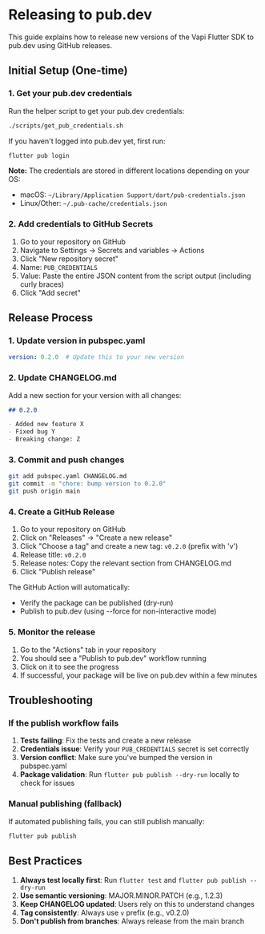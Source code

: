 # Releasing to pub.dev

This guide explains how to release new versions of the Vapi Flutter SDK to pub.dev using GitHub releases.

## Initial Setup (One-time)

### 1. Get your pub.dev credentials

Run the helper script to get your pub.dev credentials:

```bash
./scripts/get_pub_credentials.sh
```

If you haven't logged into pub.dev yet, first run:

```bash
flutter pub login
```

**Note:** The credentials are stored in different locations depending on your OS:

- macOS: `~/Library/Application Support/dart/pub-credentials.json`
- Linux/Other: `~/.pub-cache/credentials.json`

### 2. Add credentials to GitHub Secrets

1. Go to your repository on GitHub
2. Navigate to Settings → Secrets and variables → Actions
3. Click "New repository secret"
4. Name: `PUB_CREDENTIALS`
5. Value: Paste the entire JSON content from the script output (including curly braces)
6. Click "Add secret"

## Release Process

### 1. Update version in pubspec.yaml

```yaml
version: 0.2.0  # Update this to your new version
```

### 2. Update CHANGELOG.md

Add a new section for your version with all changes:

```markdown
## 0.2.0

- Added new feature X
- Fixed bug Y
- Breaking change: Z
```

### 3. Commit and push changes

```bash
git add pubspec.yaml CHANGELOG.md
git commit -m "chore: bump version to 0.2.0"
git push origin main
```

### 4. Create a GitHub Release

1. Go to your repository on GitHub
2. Click on "Releases" → "Create a new release"
3. Click "Choose a tag" and create a new tag: `v0.2.0` (prefix with 'v')
4. Release title: `v0.2.0`
5. Release notes: Copy the relevant section from CHANGELOG.md
6. Click "Publish release"

The GitHub Action will automatically:

- Verify the package can be published (dry-run)
- Publish to pub.dev (using --force for non-interactive mode)

### 5. Monitor the release

1. Go to the "Actions" tab in your repository
2. You should see a "Publish to pub.dev" workflow running
3. Click on it to see the progress
4. If successful, your package will be live on pub.dev within a few minutes

## Troubleshooting

### If the publish workflow fails

1. **Tests failing**: Fix the tests and create a new release
2. **Credentials issue**: Verify your `PUB_CREDENTIALS` secret is set correctly
3. **Version conflict**: Make sure you've bumped the version in pubspec.yaml
4. **Package validation**: Run `flutter pub publish --dry-run` locally to check for issues

### Manual publishing (fallback)

If automated publishing fails, you can still publish manually:

```bash
flutter pub publish
```

## Best Practices

1. **Always test locally first**: Run `flutter test` and `flutter pub publish --dry-run`
2. **Use semantic versioning**: MAJOR.MINOR.PATCH (e.g., 1.2.3)
3. **Keep CHANGELOG updated**: Users rely on this to understand changes
4. **Tag consistently**: Always use `v` prefix (e.g., v0.2.0)
5. **Don't publish from branches**: Always release from the main branch
